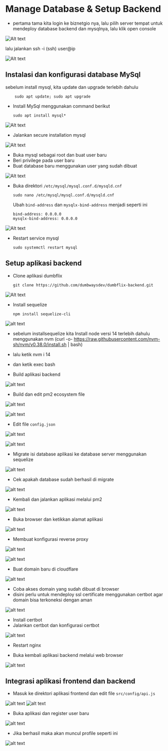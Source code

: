 # Manage Database & Setup Backend

- pertama tama kita login ke biznetgio nya, lalu pilih server tempat untuk mendeploy database backend dan mysqlnya, lalu klik open console

![Alt text](./images/appserverbiznetlogin.png)

lalu jalankan ssh -i (ssh) user@ip

![Alt text](./images/login%20ssh%20appserver.png)

## Instalasi dan konfigurasi database MySql

sebelum install mysql, kita update dan upgrade terlebih dahulu

        sudo apt update; sudo apt upgrade

  - Install MySql menggunakan command berikut
  
        sudo apt install mysql*

![Alt text](./images/install%20mysql.png)


  - Jalankan secure installation mysql

![Alt text](./images/secure%20mysql%20install.png)

  - Buka mysql sebagai root dan buat user baru
  - Beri privilege pada user baru
  - Buat database baru menggunakan user yang sudah dibuat

![Alt text](./images/Screenshot%20from%202024-05-07%2018-08-41.png)

  - Buka direktori `/etc/mysql/mysql.conf.d/mysqld.cnf`

        sudo nano /etc/mysql/mysql.conf.d/mysqld.cnf

    Ubah `bind-address` dan `mysqlx-bind-address` menjadi seperti ini
        
        bind-address: 0.0.0.0
        mysqlx-bind-address: 0.0.0.0
        
![Alt text](./images/mysqld.conf.png)
     
  - Restart service mysql

        sudo systemctl restart mysql     

## Setup aplikasi backend

  - Clone aplikasi dumbflix

        git clone https://github.com/dumbwaysdev/dumbflix-backend.git

![Alt text](./images/gitclone%20dumbflix.png)

  - Install sequelize

        npm install sequelize-cli

![alt text](./images/npmisequelize.png)

  - sebelum installsequelize kita Install node versi 14 terlebih dahulu menggunakan nvm (curl -o- https://raw.githubusercontent.com/nvm-sh/nvm/v0.38.0/install.sh | bash)
  - lalu ketik nvm i 14
  - dan ketik exec bash

  - Build aplikasi backend

![alt text](./images/npm%20i.png)

  - Build dan edit pm2 ecosystem file

![alt text](./images/pm2%20init%20simple.png)

![alt text](./images/konfigurasi%20init%20simple.png)

  - Edit file `config.json`

![alt text](./images/sudo%20nano%20config.png)

![alt text](./images/konfigurasi%20configjson.png)

  - Migrate isi database aplikasi ke database server menggunakan sequelize

![alt text](./images/sequlize%20migrate.png)

  - Cek apakah database sudah berhasil di migrate

![alt text](./images/cek%20mysql%20migrate.png)

  - Kembali dan jalankan aplikasi melalui pm2

![alt text](./images/pm2%20start%20eco.png)

  - Buka browser dan ketikkan alamat aplikasi

![alt text](./images/cek%20di%20website.png)

  - Membuat konfigurasi reverse proxy

![alt text](./images/sudo%20nano%20api%20farid%20nginx.png)

![alt text](./images/konfigurasi%20api%20farid%20nginx.png)

  - Buat domain baru di cloudflare

![alt text](./images/cloudflare%20buat.png)

  - Coba akses domain yang sudah dibuat di browser
  - disini perlu untuk mendeploy ssl certificate menggunakan certbot agar domain bisa terkoneksi dengan aman

![alt text](./images/cek%20apifaridwebsite.png)

  - Install certbot
  - Jalankan certbot dan konfigurasi certbot 

![alt text](./images/install%20certbot.png)

  - Restart nginx

  - Buka kembali aplikasi backend melalui web browser

![alt text](./images/cek%20apifaridwebsite.png)

## Integrasi aplikasi frontend dan backend

  - Masuk ke direktori aplikasi frontend dan edit file `src/config/api.js`

![alt text](./images/nano%20srcconfig.png)
![alt text](./images/konfigurasi%20front%20end.png)

  - Buka aplikasi dan register user baru

![alt text](./images/cek%20sudah%20apa%20belum.png)

  - Jika berhasil maka akan muncul profile seperti ini

![alt text](./images/tadaaaaaaaa.png)
